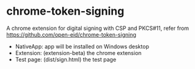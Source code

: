 # chrome-token-signing
A chrome extension for digital signing with CSP and PKCS#11, refer from https://github.com/open-eid/chrome-token-signing

* NativeApp: app will be installed on Windows desktop
* Extension: (extension-beta) the chrome extension
* Test page: (dist/sign.html) the test page

